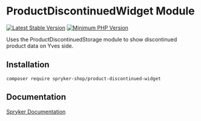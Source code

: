 # ProductDiscontinuedWidget Module
[![Latest Stable Version](https://poser.pugx.org/spryker-shop/product-discontinued-widget/v/stable.svg)](https://packagist.org/packages/spryker-shop/product-discontinued-widget)
[![Minimum PHP Version](https://img.shields.io/badge/php-%3E%3D%208.2-8892BF.svg)](https://php.net/)

Uses the ProductDiscontinuedStorage module to show discontinued product data on Yves side.

## Installation

```
composer require spryker-shop/product-discontinued-widget
```

## Documentation

[Spryker Documentation](https://docs.spryker.com)
